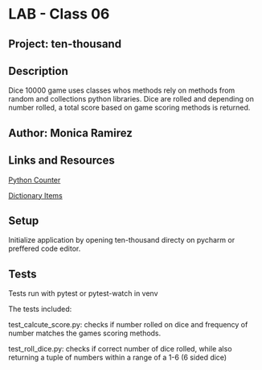 # LAB - Class 06

## Project: ten-thousand

## Description
Dice 10000 game uses classes whos methods rely on methods from random and collections  python libraries. Dice are rolled and depending on number rolled, a total score based on game scoring methods is returned. 

## Author: Monica Ramirez

## Links and Resources
[Python Counter](https://realpython.com/python-counter/)

[Dictionary Items](https://www.w3schools.com/python/ref_dictionary_items.asp)

## Setup
Initialize application by opening ten-thousand directy on pycharm or preffered code editor. 

## Tests
Tests run with pytest or pytest-watch in venv

The tests included:

test_calcute_score.py: checks if number rolled on dice and frequency of number matches the games scoring methods.  

test_roll_dice.py: checks if correct number of dice rolled, while also returning a tuple of numbers within a range of a 1-6 (6 sided dice) 
